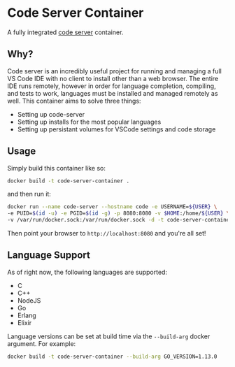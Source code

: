 # Code Server Container

A fully integrated [code server](https://github.com/cdr/code-server) container.

## Why?

Code server is an incredibly useful project for running and managing a full VS Code IDE with no client to install other than a web browser. The entire IDE runs remotely, however in order for language completion, compiling, and tests to work, languages must be installed and managed remotely as well. This container aims to solve three things:

* Setting up code-server
* Setting up installs for the most popular languages
* Setting up persistant volumes for VSCode settings and code storage

## Usage

Simply build this container like so:

```bash
docker build -t code-server-container .
```

and then run it:

```bash
docker run --name code-server --hostname code -e USERNAME=${USER} \
-e PUID=$(id -u) -e PGID=$(id -g) -p 8080:8080 -v $HOME:/home/${USER} \ 
-v /var/run/docker.sock:/var/run/docker.sock -d -t code-server-container
```

Then point your browser to `http://localhost:8080` and you're all set!

## Language Support

As of right now, the following languages are supported:

* C
* C++
* NodeJS
* Go
* Erlang
* Elixir

Language versions can be set at build time via the `--build-arg` docker argument. For example:

```bash
docker build -t code-server-container --build-arg GO_VERSION=1.13.0
```